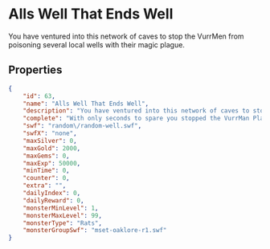 # Alls Well That Ends Well

You have ventured into this network of caves to stop the VurrMen from poisoning several local wells with their magic plague.

## Properties

```json
{
    "id": 63,
    "name": "Alls Well That Ends Well",
    "description": "You have ventured into this network of caves to stop the VurrMen from poisoning several local wells with their magic plague.",
    "complete": "With only seconds to spare you stopped the VurrMan Plaguebringer from poisoning the drinking water in this well... but there are several other wells in the area connected to the tunnels that the VurrMen have built.",
    "swf": "random\/random-well.swf",
    "swfX": "none",
    "maxSilver": 0,
    "maxGold": 2000,
    "maxGems": 0,
    "maxExp": 50000,
    "minTime": 0,
    "counter": 0,
    "extra": "",
    "dailyIndex": 0,
    "dailyReward": 0,
    "monsterMinLevel": 1,
    "monsterMaxLevel": 99,
    "monsterType": "Rats",
    "monsterGroupSwf": "mset-oaklore-r1.swf"
}
```

